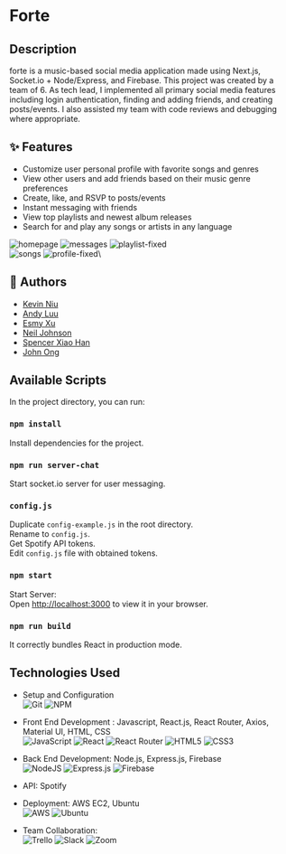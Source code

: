 # Forte

## Description
forte is a music-based social media application made using Next.js, Socket.io + Node/Express, and Firebase. This project was created by a team of 6. As tech lead, I implemented all primary social media features including login authentication, finding and adding friends, and creating posts/events. I also assisted my team with code reviews and debugging where appropriate.

## ✨ Features
- Customize user personal profile with favorite songs and genres
- View other users and add friends based on their music genre preferences
- Create, like, and RSVP to posts/events
- Instant messaging with friends
- View top playlists and newest album releases
- Search for and play any songs or artists in any language

![homepage](https://user-images.githubusercontent.com/20469293/177424751-1430606b-8ec2-4179-8669-a909670448c8.gif)
![messages](https://user-images.githubusercontent.com/20469293/177424776-8f7078df-3978-42e8-ae81-1d62594d3259.gif)
![playlist-fixed](https://user-images.githubusercontent.com/20469293/177424801-a8e9d7b8-9814-4fdf-a6bb-d622f3d943d1.gif)\
![songs](https://user-images.githubusercontent.com/20469293/177424828-acf094cc-3edd-4ec0-801e-bd40a7f0b057.gif)
![profile-fixed](https://user-images.githubusercontent.com/20469293/177424836-89af1c3b-463f-4dfe-8b88-10bf40a2ee1a.gif)\

## 🤝 Authors
- [Kevin Niu](https://github.com/kevinkniu)
- [Andy Luu](https://github.com/LuuLuu0)
- [Esmy Xu](https://github.com/ExYY98)
- [Neil Johnson](https://github.com/nxjohnson)
- [Spencer Xiao Han](https://github.com/Lesson9)
- [John Ong](https://github.com/itsjohnong)

## Available Scripts

In the project directory, you can run:

### `npm install`

Install dependencies for the project.

### `npm run server-chat`

Start socket.io server for user messaging.

### `config.js`

Duplicate `config-example.js` in the root directory.\
Rename to `config.js`.\
Get Spotify API tokens.\
Edit `config.js` file with obtained tokens.

### `npm start`

Start Server:\
Open [http://localhost:3000](http://localhost:3000) to view it in your browser.

### `npm run build`

It correctly bundles React in production mode.


## Technologies Used

- Setup and Configuration \
![Git](https://img.shields.io/badge/git-%23F05033.svg?style=for-the-badge&logo=git&logoColor=white)
![NPM](https://img.shields.io/badge/NPM-%23000000.svg?style=for-the-badge&logo=npm&logoColor=white)

- Front End Development : Javascript, React.js, React Router, Axios, Material UI, HTML, CSS \
![JavaScript](https://img.shields.io/badge/javascript-%23323330.svg?style=for-the-badge&logo=javascript&logoColor=%23F7DF1E)
![React](https://img.shields.io/badge/react-%2320232a.svg?style=for-the-badge&logo=react&logoColor=%2361DAFB)
![React Router](https://img.shields.io/badge/React_Router-CA4245?style=for-the-badge&logo=react-router&logoColor=white)
![HTML5](https://img.shields.io/badge/html5-%23E34F26.svg?style=for-the-badge&logo=html5&logoColor=white)
![CSS3](https://img.shields.io/badge/css3-%231572B6.svg?style=for-the-badge&logo=css3&logoColor=white)

- Back End Development: Node.js, Express.js, Firebase \
![NodeJS](https://img.shields.io/badge/node.js-6DA55F?style=for-the-badge&logo=node.js&logoColor=white)
![Express.js](https://img.shields.io/badge/express.js-%23404d59.svg?style=for-the-badge&logo=express&logoColor=%2361DAFB)
![Firebase](https://img.shields.io/badge/firebase-%23039BE5.svg?style=for-the-badge&logo=firebase)

- API: Spotify

- Deployment: AWS EC2, Ubuntu \
![AWS](https://img.shields.io/badge/AWS-%23FF9900.svg?style=for-the-badge&logo=amazon-aws&logoColor=white)
![Ubuntu](https://img.shields.io/badge/Ubuntu-E95420?style=for-the-badge&logo=ubuntu&logoColor=white)

- Team Collaboration: \
![Trello](https://img.shields.io/badge/Trello-%23026AA7.svg?style=for-the-badge&logo=Trello&logoColor=white)
![Slack](https://img.shields.io/badge/Slack-4A154B?style=for-the-badge&logo=slack&logoColor=white)
![Zoom](https://img.shields.io/badge/Zoom-2D8CFF?style=for-the-badge&logo=zoom&logoColor=white)
